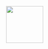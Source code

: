 

<div style="float:  ; max-height: 200px; position: fixed; right: 13px; top: 12px; z-index: 200;">

<img src="(https://64.media.tumblr.com/7f341a85be791228b4c9b4b2483523bf/bd5573991a7134e2-f7/s540x810/041748731b1c813cfd6927fd535b093628ba87ec.gif)" height="100"/></div>

